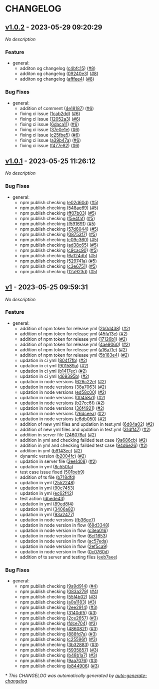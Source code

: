 # CHANGELOG

## [v1.0.2](https://github.com/love-edx/typescript-server/releases/tag/v1.0.2) - 2023-05-29 09:20:29

_No description_

### Feature

- general:
  - additon og changelog ([c4bfc15](https://github.com/love-edx/typescript-server/commit/c4bfc15916486bff9543b444398c9dc6a3ff9752)) ([#8](https://github.com/love-edx/typescript-server/pull/8))
  - additon og changelog ([09240e3](https://github.com/love-edx/typescript-server/commit/09240e3943517bf10dc653e39b9c2b5be6222d84)) ([#8](https://github.com/love-edx/typescript-server/pull/8))
  - additon og changelog ([afffee4](https://github.com/love-edx/typescript-server/commit/afffee45000c943d75dc9f0535e7e02569cc836a)) ([#8](https://github.com/love-edx/typescript-server/pull/8))

### Bug Fixes

- general:
  - addition of comment ([4e18187](https://github.com/love-edx/typescript-server/commit/4e18187a1b4656d21986c2443a8049546cf1e70a)) ([#6](https://github.com/love-edx/typescript-server/pull/6))
  - fixing ci issue ([1cab2dd](https://github.com/love-edx/typescript-server/commit/1cab2ddff163599b3b4a03e81b0587d3a5b42de1)) ([#6](https://github.com/love-edx/typescript-server/pull/6))
  - fixing ci issue ([12052a3](https://github.com/love-edx/typescript-server/commit/12052a38123199521e5329d71867e87a28f3e43b)) ([#6](https://github.com/love-edx/typescript-server/pull/6))
  - fixing ci issue ([6daca11](https://github.com/love-edx/typescript-server/commit/6daca116de18eb7adf59ce9245fc7201ac4ddffe)) ([#6](https://github.com/love-edx/typescript-server/pull/6))
  - fixing ci issue ([37e0e1e](https://github.com/love-edx/typescript-server/commit/37e0e1e4235218e5713c4eb820f0244d0d1f140b)) ([#6](https://github.com/love-edx/typescript-server/pull/6))
  - fixing ci issue ([c25fbe5](https://github.com/love-edx/typescript-server/commit/c25fbe5fd3c31af05041ff13c0188cf553821c68)) ([#6](https://github.com/love-edx/typescript-server/pull/6))
  - fixing ci issue ([a39b47a](https://github.com/love-edx/typescript-server/commit/a39b47a589fc3cc4bdb8f4de5def3c8c66f37df3)) ([#6](https://github.com/love-edx/typescript-server/pull/6))
  - fixing ci issue ([f477e82](https://github.com/love-edx/typescript-server/commit/f477e82dace0564dd2e5ba8b465eb00d86a44298)) ([#6](https://github.com/love-edx/typescript-server/pull/6))

## [v1.0.1](https://github.com/love-edx/typescript-server/releases/tag/v1.0.1) - 2023-05-25 11:26:12

_No description_

### Bug Fixes

- general:
  - npm publish checking ([e02d60d](https://github.com/love-edx/typescript-server/commit/e02d60dced2742feca6ead81913d2be652115318)) ([#5](https://github.com/love-edx/typescript-server/pull/5))
  - npm publish checking ([548ae69](https://github.com/love-edx/typescript-server/commit/548ae699477a275bd036da99258f73b9da2f00ae)) ([#5](https://github.com/love-edx/typescript-server/pull/5))
  - npm publish checking ([ff07b03](https://github.com/love-edx/typescript-server/commit/ff07b03e5ee22b31919c99a8c368ae01ad9428da)) ([#5](https://github.com/love-edx/typescript-server/pull/5))
  - npm publish checking ([f5e4faf](https://github.com/love-edx/typescript-server/commit/f5e4faf9c92150db708af3d96724b27914aa903b)) ([#5](https://github.com/love-edx/typescript-server/pull/5))
  - npm publish checking ([f591691](https://github.com/love-edx/typescript-server/commit/f59169195d1ca96c4a90b447c812c08db41ff20d)) ([#5](https://github.com/love-edx/typescript-server/pull/5))
  - npm publish checking ([57d6044](https://github.com/love-edx/typescript-server/commit/57d60444a652616f3a87f1487bf89aba079823af)) ([#5](https://github.com/love-edx/typescript-server/pull/5))
  - npm publish checking ([08753f7](https://github.com/love-edx/typescript-server/commit/08753f7138510a76932d747cb27e0d411cb3661d)) ([#5](https://github.com/love-edx/typescript-server/pull/5))
  - npm publish checking ([c09c360](https://github.com/love-edx/typescript-server/commit/c09c3600cd20252186ebd5e368fffecbd5100713)) ([#5](https://github.com/love-edx/typescript-server/pull/5))
  - npm publish checking ([ad38c65](https://github.com/love-edx/typescript-server/commit/ad38c65cd9106164999b64e86aa2eddf24e260a9)) ([#5](https://github.com/love-edx/typescript-server/pull/5))
  - npm publish checking ([c9cac90](https://github.com/love-edx/typescript-server/commit/c9cac907ab8faeab654892221976a6dd00a3509a)) ([#5](https://github.com/love-edx/typescript-server/pull/5))
  - npm publish checking ([6a124db](https://github.com/love-edx/typescript-server/commit/6a124db8c261bc24da2e9d05deecd704404553ee)) ([#5](https://github.com/love-edx/typescript-server/pull/5))
  - npm publish checking ([529741a](https://github.com/love-edx/typescript-server/commit/529741af81e65b7a0578d08f931844e5041b0cff)) ([#5](https://github.com/love-edx/typescript-server/pull/5))
  - npm publish checking ([c3e6751](https://github.com/love-edx/typescript-server/commit/c3e6751296294b78be63f161a61cf0f26e5468fa)) ([#5](https://github.com/love-edx/typescript-server/pull/5))
  - npm publish checking ([12a923d](https://github.com/love-edx/typescript-server/commit/12a923decdfd6b762e288f62ad600375e4620ee3)) ([#5](https://github.com/love-edx/typescript-server/pull/5))

## [v1](https://github.com/love-edx/typescript-server/releases/tag/v1) - 2023-05-25 09:59:31

_No description_

### Feature

- general:
  - addition of npm token for release yml ([2b0d438](https://github.com/love-edx/typescript-server/commit/2b0d4389b0a4c6db4fbf25ecb8a97e39916d9092)) ([#2](https://github.com/love-edx/typescript-server/pull/2))
  - addition of npm token for release yml ([45fa13e](https://github.com/love-edx/typescript-server/commit/45fa13e95323ca3cfbd1e07fef0567f07226068e)) ([#2](https://github.com/love-edx/typescript-server/pull/2))
  - addition of npm token for release yml ([17126b1](https://github.com/love-edx/typescript-server/commit/17126b17287fbc7ce73c6ddcdfcff6e3babfc58c)) ([#2](https://github.com/love-edx/typescript-server/pull/2))
  - addition of npm token for release yml ([4ae9060](https://github.com/love-edx/typescript-server/commit/4ae90605607679b760cd59a7234e352969ef4da8)) ([#2](https://github.com/love-edx/typescript-server/pull/2))
  - addition of npm token for release yml ([a16a7fe](https://github.com/love-edx/typescript-server/commit/a16a7fefafcacb6d8328d9507078e9da089b2eaa)) ([#2](https://github.com/love-edx/typescript-server/pull/2))
  - addition of npm token for release yml ([5b183e4](https://github.com/love-edx/typescript-server/commit/5b183e425effb5f28a6c681ea326cd1005887b7b)) ([#2](https://github.com/love-edx/typescript-server/pull/2))
  - updation in ci yml ([804f7fb](https://github.com/love-edx/typescript-server/commit/804f7fb686e799e7ec3a0d4e909d2143c118f4e4)) ([#2](https://github.com/love-edx/typescript-server/pull/2))
  - updation in ci yml ([901589a](https://github.com/love-edx/typescript-server/commit/901589a3f9d510dfd3061bfa88df1d9d238d78de)) ([#2](https://github.com/love-edx/typescript-server/pull/2))
  - updation in ci yml ([b1417ec](https://github.com/love-edx/typescript-server/commit/b1417ecf485b49d5c079905599bf013873a0f99a)) ([#2](https://github.com/love-edx/typescript-server/pull/2))
  - updation in ci yml ([d69395b](https://github.com/love-edx/typescript-server/commit/d69395b172bb1869e7ff2fa7d6627cea2dc6546f)) ([#2](https://github.com/love-edx/typescript-server/pull/2))
  - updation in node versions ([626c22e](https://github.com/love-edx/typescript-server/commit/626c22ed7957d5ae4663337ac5e316bc5c6a44c5)) ([#2](https://github.com/love-edx/typescript-server/pull/2))
  - updation in node versions ([38a7063](https://github.com/love-edx/typescript-server/commit/38a7063399f46bed6baaa41013dbdb9b27637854)) ([#2](https://github.com/love-edx/typescript-server/pull/2))
  - updation in node versions ([ed58c00](https://github.com/love-edx/typescript-server/commit/ed58c00ff24f6f188a0a420bf6f312fcd73597b3)) ([#2](https://github.com/love-edx/typescript-server/pull/2))
  - updation in node versions ([00458a1](https://github.com/love-edx/typescript-server/commit/00458a128f53832c0e4b5c034cb3ae0dfa43a843)) ([#2](https://github.com/love-edx/typescript-server/pull/2))
  - updation in node versions ([b27cc6f](https://github.com/love-edx/typescript-server/commit/b27cc6f04f9acc09c562835f3331e98df6491ccb)) ([#2](https://github.com/love-edx/typescript-server/pull/2))
  - updation in node versions ([36f4921](https://github.com/love-edx/typescript-server/commit/36f49213816c3c0be74a030209215e6e25e05e8f)) ([#2](https://github.com/love-edx/typescript-server/pull/2))
  - updation in node versions ([26dceea](https://github.com/love-edx/typescript-server/commit/26dceeaa874173c41dda921d139cb3d7a570b7c4)) ([#2](https://github.com/love-edx/typescript-server/pull/2))
  - updation in node versions ([e6db050](https://github.com/love-edx/typescript-server/commit/e6db0507d861c566d81fc1bbbfee306cc95037f0)) ([#2](https://github.com/love-edx/typescript-server/pull/2))
  - addition of new yml files and updation in test.yml ([6d84a02](https://github.com/love-edx/typescript-server/commit/6d84a02c044b87e9ae787f4d58955f350c5c2b80)) ([#2](https://github.com/love-edx/typescript-server/pull/2))
  - addition of new yml files and updation in test.yml ([31dff47](https://github.com/love-edx/typescript-server/commit/31dff4778acf6d7daed5452366d8beef2a9d5e34)) ([#2](https://github.com/love-edx/typescript-server/pull/2))
  - addition in server file ([246076a](https://github.com/love-edx/typescript-server/commit/246076a3e2ac5f9272ed9b40436770ab223c5e74)) ([#2](https://github.com/love-edx/typescript-server/pull/2))
  - addition in yml and checking failded test case ([9a686cb](https://github.com/love-edx/typescript-server/commit/9a686cbf0a81ce5a202d7d363ec7b46213d191b5)) ([#2](https://github.com/love-edx/typescript-server/pull/2))
  - addition in yml and checking failded test case ([94d6e26](https://github.com/love-edx/typescript-server/commit/94d6e26a49c743c9ae99aff3941f1d5c69831dc4)) ([#2](https://github.com/love-edx/typescript-server/pull/2))
  - addition in yml ([b9143ec](https://github.com/love-edx/typescript-server/commit/b9143ec50e0930a09cb65d2a0f9b766c4fa34e57)) ([#2](https://github.com/love-edx/typescript-server/pull/2))
  - dynamic version ([b2004fc](https://github.com/love-edx/typescript-server/commit/b2004fc4f52c3ea1fb6cc0c298ec1ea5deb646d4)) ([#2](https://github.com/love-edx/typescript-server/pull/2))
  - updation in server file ([3ee1d08](https://github.com/love-edx/typescript-server/commit/3ee1d08cb0d2a25ce6a2d808acccff01dbde990f)) ([#2](https://github.com/love-edx/typescript-server/pull/2))
  - updation in yml ([8c550fa](https://github.com/love-edx/typescript-server/commit/8c550faa0cf6466dc4488ffd80c5824b1361c54c))
  - test case issue fixed ([501beb9](https://github.com/love-edx/typescript-server/commit/501beb9c4c3df8b2ac8043f8f31adf36859fa058))
  - addition of ts file ([b718dfd](https://github.com/love-edx/typescript-server/commit/b718dfd978b6db8d52cde292fd1be20dbee6758e))
  - updation in yml ([2552248](https://github.com/love-edx/typescript-server/commit/2552248ea726f57711a88dcc68177823d89dbcda))
  - updation in yml ([90c7453](https://github.com/love-edx/typescript-server/commit/90c745357d039bb557810da1147c1711927662c7))
  - updation in yml ([ec62f42](https://github.com/love-edx/typescript-server/commit/ec62f42a00e46bb8e7f6852b9d85ffc614c68e23))
  - test action ([dbede43](https://github.com/love-edx/typescript-server/commit/dbede43b146460d0ff3e38fa7c7df7eac76e0d7b))
  - updation in yml ([89ed8f4](https://github.com/love-edx/typescript-server/commit/89ed8f40e839bcec435eb1122d62ab85d869563b))
  - updation in yml ([3406a82](https://github.com/love-edx/typescript-server/commit/3406a821e07ad206ffc5914679ef0b6809029c12))
  - updation in yml ([93a2477](https://github.com/love-edx/typescript-server/commit/93a2477c138ecf38c6a5dab3145a47832457b09d))
  - updation in node versions ([fb36ee7](https://github.com/love-edx/typescript-server/commit/fb36ee71bfd24746c3ff93662ca6ccee9c1f5810))
  - updation in node version in flow ([68d3348](https://github.com/love-edx/typescript-server/commit/68d3348d57882d5d0552da2d5b2adf758f33ce1c))
  - updation in node version in flow ([c3ea016](https://github.com/love-edx/typescript-server/commit/c3ea016385e38abd8e7012903fbdedf953069ecc))
  - updation in node version in flow ([6cf1653](https://github.com/love-edx/typescript-server/commit/6cf16536e381b50e68346f12f38e5e775ef78f84))
  - updation in node version in flow ([ac57eda](https://github.com/love-edx/typescript-server/commit/ac57edafbf58c500db14bdcfed2c2bb3a7c8988c))
  - updation in node version in flow ([2ef5ca9](https://github.com/love-edx/typescript-server/commit/2ef5ca9ee7e948e1a77bf03f714624330f686202))
  - updation in node version in flow ([0c0760d](https://github.com/love-edx/typescript-server/commit/0c0760dd4b0969adeaea59fff3bd655550ee8685))
  - addition of ts server and testing files ([eeb7aee](https://github.com/love-edx/typescript-server/commit/eeb7aee00ff25f8c9cca4e1a4e7af7e4c9493699))

### Bug Fixes

- general:
  - npm publish checking ([9a9d914](https://github.com/love-edx/typescript-server/commit/9a9d91480edce258fd8c678356b8c27574456163)) ([#4](https://github.com/love-edx/typescript-server/pull/4))
  - npm publish checking ([083a279](https://github.com/love-edx/typescript-server/commit/083a2793118697f87d7a2269e747df0f2e8e6324)) ([#4](https://github.com/love-edx/typescript-server/pull/4))
  - npm publish checking ([55f4b02](https://github.com/love-edx/typescript-server/commit/55f4b02f91109f7e0c497c8e507b4dd4309aa06a)) ([#3](https://github.com/love-edx/typescript-server/pull/3))
  - npm publish checking ([a0a1183](https://github.com/love-edx/typescript-server/commit/a0a118396bfdfecb339f0787798a4e519fd3b168)) ([#3](https://github.com/love-edx/typescript-server/pull/3))
  - npm publish checking ([2ee2914](https://github.com/love-edx/typescript-server/commit/2ee2914d885bc34806cdb0f57fd585f4c990203a)) ([#3](https://github.com/love-edx/typescript-server/pull/3))
  - npm publish checking ([3140df5](https://github.com/love-edx/typescript-server/commit/3140df594fe90e1e76ca84dd07eb824cb67a0f67)) ([#3](https://github.com/love-edx/typescript-server/pull/3))
  - npm publish checking ([2ce2657](https://github.com/love-edx/typescript-server/commit/2ce26574866260813510b3632d3a426888208fb2)) ([#3](https://github.com/love-edx/typescript-server/pull/3))
  - npm publish checking ([fdce704](https://github.com/love-edx/typescript-server/commit/fdce7042c1df800164faf40fe3e23e483a451619)) ([#3](https://github.com/love-edx/typescript-server/pull/3))
  - npm publish checking ([486082f](https://github.com/love-edx/typescript-server/commit/486082f6902bd7381dae2393fb24b6f503cc779f)) ([#3](https://github.com/love-edx/typescript-server/pull/3))
  - npm publish checking ([888fd7a](https://github.com/love-edx/typescript-server/commit/888fd7a6094f0f24bd7d0e9df6fad3840e39ee78)) ([#3](https://github.com/love-edx/typescript-server/pull/3))
  - npm publish checking ([c25596f](https://github.com/love-edx/typescript-server/commit/c25596f6ccbda1c19b6ca4277cde8028be00f35b)) ([#3](https://github.com/love-edx/typescript-server/pull/3))
  - npm publish checking ([3b32883](https://github.com/love-edx/typescript-server/commit/3b32883219cd932812470037f58283589002fc7a)) ([#3](https://github.com/love-edx/typescript-server/pull/3))
  - npm publish checking ([5935857](https://github.com/love-edx/typescript-server/commit/593585795c23c240f47c173566ee9455c50cfbf0)) ([#3](https://github.com/love-edx/typescript-server/pull/3))
  - npm publish checking ([b48b1a7](https://github.com/love-edx/typescript-server/commit/b48b1a785fbf6c98ce2e9547d2c578784f80cf8a)) ([#3](https://github.com/love-edx/typescript-server/pull/3))
  - npm publish checking ([9aa7076](https://github.com/love-edx/typescript-server/commit/9aa7076924c403768a11d766828c90a45cd09ca5)) ([#3](https://github.com/love-edx/typescript-server/pull/3))
  - npm publish checking ([b844906](https://github.com/love-edx/typescript-server/commit/b84490632ff01229e5e175c47c3446b07f2a7c44)) ([#3](https://github.com/love-edx/typescript-server/pull/3))

\* _This CHANGELOG was automatically generated by [auto-generate-changelog](https://github.com/BobAnkh/auto-generate-changelog)_
